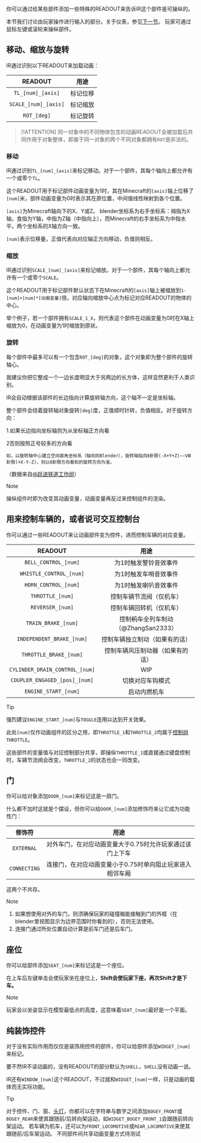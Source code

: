 你可以通过给某些部件添加一些特殊的READOUT来告诉IR这个部件是可操纵的。

本节我们讨论由玩家操作进行输入的部分。关于仪表，参见[下一节](LocosGauges.md)。
玩家可通过鼠标左键或滚轮来操纵部件。

## 移动、缩放与旋转

IR通过识别以下READOUT来加载动画：

|       READOUT        |  用途  |
|:--------------------:|:----:|
|  `TL_[num]_[axis]`   | 标记位移 |
| `SCALE_[num]_[axis]` | 标记缩放 |
|     `ROT_[deg]`      | 标记旋转 |


>[!ATTENTION]
> 同一对象中的不同物体包含的动画READOUT会被加载后共同作用于对象整体，即属于同一对象的两个不同对象都拥有`ROT`是非法的。
### 移动

IR通过识别`TL_[num]_[axis]`来标记移动。对于一个部件，其每个轴向上都允许有一个或零个`TL`。

这个READOUT用于标记部件动画变量为1时，其在Minecraft的`[axis]`轴上位移了`[num]`米，部件动画变量为0时表示其在原位置，中间值线性映射到各个位置。

`[axis]`为Minecraft轴向下的X、Y或Z。
blender坐标系为右手坐标系：拇指为X轴，食指为Y轴，中指为Z轴（中指向上），而Minecraft的右手坐标系为中指水平。两个坐标系的X轴方向一致。

`[num]`表示位移量，正值代表向对应轴正方向移动，负值则相反。

### 缩放

IR通过识别`SCALE_[num]_[axis]`来标记缩放。对于一个部件，其每个轴向上都允许有一个或零个`SCALE`。

这个READOUT用于标记部件默认状态下在Minecraft的`[axis]`轴上被缩放到`1-[num]+[num]*[动画变量]`倍，对应轴向缩放中心点为标记对应READOUT的物体的中心。

举个例子，若一个部件拥有`SCALE_1_X`，则代表这个部件在动画变量为0时在X轴上缩放为0，在动画变量为1时缩放到原状。

### 旋转

每个部件中最多可以有一个包含`ROT_[deg]`的对象，这个对象即为整个部件的旋转轴心。

我建议你把它整成一个一边长度明显大于另两边的长方体，这样显然更利于人类识别。

IR会自动根据该部件的长边指向计算旋转轴方向，这个轴不一定是坐标轴。

整个部件会绕着旋转轴对象旋转`[deg]`度，正值顺时针转，负值相反。对于旋转方向：

1.如果长边指向坐标轴则为从坐标轴正方向看

2否则按照正号较多的方向看

    如，以旋转轴中心建立空间直角坐标系（轴向同Blender），旋转轴指向Ⅱ卦限(-X+Y+Z)——Ⅷ卦限(+X-Y-Z)，则以Ⅱ卦限方向看到的旋转方向为准。

（数据来自[@跃进铁道工作组](https://space.bilibili.com/3493296842213650)）
>[!NOTE]
>操纵组件时即为改变其动画变量，动画变量再反过来控制组件的渲染。

## 用来控制车辆的，或者说可交互控制台

你可以通过一些READOUT来让动画部件变为控件，进而控制车辆的对应变量。

|            READOUT             |              用途              |
|:------------------------------:|:----------------------------:|
|      `BELL_CONTROL_[num]`      |         为1时触发警铃音效事件          |
|    `WHISTLE_CONTROL_[num]`     |         为1时触发车哨音效事件          |
|      `HORN_CONTROL_[num]`      |         为1时触发喇叭音效事件          |
|        `THROTTLE_[num]`        |         控制车辆节流阀（仅机车）         |
|        `REVERSER_[num]`        |         控制车辆回转机（仅机车）         |
|      `TRAIN_BRAKE_[num]`       | 控制~~机车~~全列车制动（@ZhangSan2333） |
|   `INDEPENDENT_BRAKE_[num]`    |       控制车辆独立制动（如果有的话）        |
|     `THROTTLE_BRAKE_[num]`     |       控制车辆风压制动器（如果有的话）       |
| `CYLINDER_DRAIN_CONTROL_[num]` |             WIP              |
| `COUPLER_ENGAGED_[pos]_[num]`  |           切换对应车钩模式           |
|      `ENGINE_START_[num]`      |            启动内燃机车            |

>[!TIP]
> 强烈建议`ENGINE_START_[num]`与`TOGGLE`连用以达到开关效果。

此处`[num]`仅作动画组件的区分之用，即`THROTTLE_1`和`THROTTLE_2`均属于[控制组](Main/Markdowns/Groups.md)`THROTTLE`。

这些部件的变量值与对应控制部分共享，即操纵`THROTTLE_1`或直接通过键盘控制时，车辆节流阀会改变，`THROTTLE_2`的状态也会一同改变。

## 门
你可以给对象添加`DOOR_[num]`来标记这是一扇门。

什么都不加时这就是个摆设，但你可以给`DOOR_[num]`添加修饰符来让它成为功能性门：

|     修饰符      |               用途               |
|:------------:|:------------------------------:|
|  `EXTERNAL`  | 对外车门，在对应动画变量大于0.75时允许玩家通过该门上下车 |
| `CONNECTING` | 连接门，在对应动画变量小于0.75时单向阻止玩家进入相邻车厢 |

这两个不共存。

>[!NOTE]
> 1. 如果想使用对外的车门，则须确保玩家的碰撞箱能接触到门的外框（在blender里视图显示为边界范围时你看到的），否则无法使用。
> 2. 连接门通过所处位置自动计算是前车门还是后车门。

## 座位

你可以给部件添加`SEAT_[num]`来标记这是一个座位。

在上车后左键单击会使玩家坐在座位上，**Shift会使玩家下座，再次Shift才是下车。**
>[!NOTE]
>玩家会以坐姿显示在模型最低点的高度，这意味着`SEAT_[num]`最好是一个平面。

## 纯装饰控件
对于没有实际作用而仅仅是装饰用控件的部件，你可以给部件添加`WIDGET_[num]`来标记。

要不然IR不读动画的，没有READOUT的部分默认为`SHELL`，`SHELL`没有动画一说。

IR还有`WINDOW_[num]`这个READOUT，不过就和`WIDGET_[num]`一样，只是动画的载体而无实际功能。

>[!TIP]
> 对于控件、门、窗、[头灯](Lights.md)，你都可以在字符串与数字之间添加`BOGEY_FRONT`或`BOGEY_REAR`来使其跟随前/后转向架运动，如`WIDGET_BOGEY_FRONT_1`会跟随前转向架运动。
> 若车辆为机车，还可以为`FRONT_LOCOMOTIVE`或`REAR_LOCOMOTIVE`来使其跟随前/后车架运动。
>   不同部件间共享动画变量方式待测试
